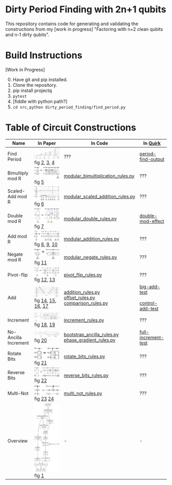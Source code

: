 # Dirty Period Finding with 2n+1 qubits

This repository contains code for generating and validating the
constructions from my [work in progress]
"Factoring with n+2 clean qubits and n-1 dirty qubits".

# Build Instructions

[Work in Progress]

0. Have git and pip installed.
1. Clone the repository.
2. pip install projectq
3. `pytest`
4. [fiddle with python path?]
5. `cd src`, `python dirty_period_finding/find_period.py`

# Table of Circuit Constructions

| Name | In Paper | In Code | In [Quirk](http://algassert.com/quirk) |
| --- | --- | --- | --- |
| Find Period | ![4][4] <br> fig [2][2], [3][3], [4][4] | ??? | [period-find-output][quirk-period-find] |
| Bimultiply mod R | ![5][5] <br> fig [5][5] | [modular_bimultiplication_rules.py](src/dirty_period_finding/decompositions/modular_bimultiplication_rules.py) | ??? |
| Scaled-Add mod R | ![6][6] <br> fig [6][6] | [modular_scaled_addition_rules.py](src/dirty_period_finding/decompositions/modular_scaled_addition_rules.py) | ??? |
| Double mod R | ![7][7] <br> fig [7][7] | [modular_double_rules.py](src/dirty_period_finding/decompositions/modular_double_rules.py) | [double-mod-effect][quirk-double-mod] |
| Add mod R | ![9][9] <br> fig [8][8], [9][9], [10][10] | [modular_addition_rules.py](src/dirty_period_finding/decompositions/modular_addition_rules.py) | ??? |
| Negate mod R | ![11][11] <br> fig [11][11] | [modular_negate_rules.py](src/dirty_period_finding/decompositions/modular_negate_rules.py) | ??? |
| Pivot-flip | ![13][13] <br> fig [12][12], [13][13] | [pivot_flip_rules.py](src/dirty_period_finding/decompositions/pivot_flip_rules.py) | ??? |
| Add | ![14][14] <br> fig [14][14], [15][15], [16][16], [17][17] | [addition_rules.py](src/dirty_period_finding/decompositions/addition_rules.py) <br> [offset_rules.py](src/dirty_period_finding/decompositions/offset_rules.py) <br> [comparison_rules.py](src/dirty_period_finding/decompositions/comparison_rules.py) | [big-add-test][quirk-big-add] <br> <br> [control-add-test][quirk-controlled-add] |
| Increment | ![19][19] <br> fig [18][18], [19][19] | [increment_rules.py](src/dirty_period_finding/decompositions/increment_rules.py) | ??? |
| No-Ancilla Increment | ![20][20] <br> fig [20][20] | [bootstrap_ancilla_rules.py](src/dirty_period_finding/decompositions/bootstrap_ancilla_rules.py) <br> [phase_gradient_rules.py](src/dirty_period_finding/decompositions/phase_gradient_rules.py) | [full-increment-test][quirk-bootstrap] |
| Rotate Bits | ![21][21] <br> fig [21][21] | [rotate_bits_rules.py](src/dirty_period_finding/decompositions/rotate_bits_rules.py) | ??? |
| Reverse Bits | ![22][22] <br> fig [22][22] | [reverse_bits_rules.py](src/dirty_period_finding/decompositions/reverse_bits_rules.py) | ??? |
| Multi-Not | ![23][23] <br> fig [23][23] [24][24] | [multi_not_rules.py](src/dirty_period_finding/decompositions/multi_not_rules.py) | ??? |
| Overview | ![1][1] <br> fig [1][1] | - | - |

[1]: doc/assets/dependencies.png
[2]: doc/assets/shor-period-finding.png
[3]: doc/assets/shor-period-finding-solo-phase-qubit.png
[4]: doc/assets/shor-period-finding-solo-phase-qubit-double-register.png
[5]: doc/assets/controlled-modular-multiply.png
[6]: doc/assets/controlled-modular-multiply-accumulate.png
[7]: doc/assets/controlled-modular-double.png
[8]: doc/assets/mod-add-from-pivot-flip-bars.png
[9]: doc/assets/controlled-modular-addition.png
[10]: doc/assets/controlled-modular-offset.png
[11]: doc/assets/negate-mod.png
[12]: doc/assets/controlled-pivot-flip.png
[13]: doc/assets/controlled-const-pivot-flip.png
[14]: doc/assets/inline-adder.png
[15]: doc/assets/offset.png
[16]: doc/assets/inline-adder-into-large.png
[17]: doc/assets/controlled-addition.png
[18]: doc/assets/increment-many-dirty.png
[19]: doc/assets/controlled-increment-odd.png
[20]: doc/assets/ancilla-bootstrap.png
[21]: doc/assets/controlled-bit-rotate.png
[22]: doc/assets/controlled-reverse.png
[23]: doc/assets/multi-cnot-to-single-cnots.png
[24]: doc/assets/cnot-reduction.png
[quirk-double-mod]: http://algassert.com/quirk#circuit=%7B%22cols%22%3A%5B%5B%22H%22%2C%22H%22%2C%22H%22%2C%22H%22%2C%22H%22%2C1%2C1%2C1%2C1%2C1%2C%22X%22%2C%22Counting4%22%5D%2C%5B%22inputA5%22%2C1%2C1%2C1%2C1%2C1%2C1%2C1%2C1%2C1%2C%22inputB5%22%2C1%2C1%2C1%2C1%2C%22%5EA%3E%3DB%22%5D%2C%5B%22inputA5%22%2C1%2C1%2C1%2C1%2C%22%2B%3DA5%22%5D%2C%5B1%2C1%2C1%2C1%2C1%2C1%2C1%2C1%2C1%2C1%2C1%2C1%2C1%2C1%2C1%2C%22%7C0%E2%9F%A9%E2%9F%A80%7C%22%5D%2C%5B%22~j9d3%22%2C%22~j9d3%22%2C%22~j9d3%22%2C%22~j9d3%22%2C%22~j9d3%22%2C1%2C1%2C1%2C1%2C1%2C%22~4o8m%22%2C%22~4o8m%22%2C%22~4o8m%22%2C%22~4o8m%22%2C%22~4o8m%22%5D%2C%5B1%2C1%2C1%2C1%2C1%2C%22~1bn5%22%2C%22~1bn5%22%2C%22~1bn5%22%2C%22~1bn5%22%2C%22~1bn5%22%2C1%2C1%2C1%2C1%2C1%2C%22%E2%80%A6%22%5D%2C%5B1%2C1%2C1%2C1%2C1%2C1%2C1%2C1%2C1%2C1%2C1%2C1%2C1%2C1%2C1%2C%22%E2%80%A6%22%5D%2C%5B1%2C1%2C1%2C1%2C1%2C%22-%3DA5%22%2C1%2C1%2C1%2C1%2C1%2C%22inputA4%22%5D%2C%5B1%2C1%2C1%2C1%2C1%2C%22dec5%22%5D%2C%5B1%2C1%2C1%2C1%2C1%2C%22%2B%3DA4%22%2C1%2C1%2C1%2C%22%E2%80%A2%22%2C1%2C%22inputA4%22%5D%2C%5B1%2C1%2C1%2C1%2C1%2C%22inc4%22%2C1%2C1%2C1%2C%22%E2%80%A2%22%5D%2C%5B1%2C1%2C1%2C1%2C1%2C1%2C1%2C1%2C1%2C%22X%22%5D%2C%5B1%2C1%2C1%2C1%2C1%2C%22%3C%3C5%22%5D%2C%5B1%2C1%2C1%2C1%2C1%2C1%2C1%2C1%2C1%2C1%2C1%2C1%2C1%2C1%2C1%2C%22%E2%80%A6%22%5D%2C%5B1%2C1%2C1%2C1%2C1%2C1%2C1%2C1%2C1%2C1%2C1%2C1%2C1%2C1%2C1%2C%22%E2%80%A6%22%5D%2C%5B1%2C1%2C1%2C1%2C%22~rska%22%2C1%2C1%2C1%2C1%2C1%2C1%2C1%2C%22~4o8m%22%5D%2C%5B%22Amps10%22%2C1%2C1%2C1%2C1%2C1%2C1%2C1%2C1%2C1%2C%22Chance5%22%5D%5D%2C%22gates%22%3A%5B%7B%22id%22%3A%22~4o8m%22%2C%22name%22%3A%22Mod%22%2C%22matrix%22%3A%22%7B%7B1%2C0%7D%2C%7B0%2C1%7D%7D%22%7D%2C%7B%22id%22%3A%22~rska%22%2C%22name%22%3A%22Effect%3A%22%2C%22matrix%22%3A%22%7B%7B1%2C0%2C0%2C0%7D%2C%7B0%2C1%2C0%2C0%7D%2C%7B0%2C0%2C1%2C0%7D%2C%7B0%2C0%2C0%2C1%7D%7D%22%7D%2C%7B%22id%22%3A%22~j9d3%22%2C%22name%22%3A%22In%22%2C%22matrix%22%3A%22%7B%7B1%2C0%7D%2C%7B0%2C1%7D%7D%22%7D%2C%7B%22id%22%3A%22~1bn5%22%2C%22name%22%3A%22Out%22%2C%22matrix%22%3A%22%7B%7B1%2C0%7D%2C%7B0%2C1%7D%7D%22%7D%5D%7D
[quirk-bootstrap]: http://algassert.com/quirk.html#circuit=%7B%22cols%22%3A%5B%5B1%2C1%2C%22~v845%22%2C%22~83kj%22%5D%2C%5B%22Counting7%22%5D%2C%5B%22QFT6%22%5D%2C%5B1%2C1%2C1%2C%22QFT4%22%5D%2C%5B%22%E2%80%A6%22%5D%2C%5B%22%E2%80%A6%22%5D%2C%5B%22%E2%80%A6%22%5D%2C%5B1%2C%22PhaseGradient6%22%5D%2C%5B%22~ua82%22%2C1%2C1%2C1%2C1%2C1%2C%22Z%5E-%C2%BD%22%5D%2C%5B1%2C1%2C1%2C1%2C1%2C1%2C%22H%22%5D%2C%5B%22%E2%80%A2%22%2C1%2C1%2C1%2C1%2C1%2C%22X%22%5D%2C%5B1%2C1%2C1%2C1%2C1%2C1%2C%22Z%5E-%C2%BC%22%5D%2C%5B1%2C%22%E2%80%A2%22%2C%22%E2%80%A2%22%2C%22%E2%80%A2%22%2C%22%E2%80%A2%22%2C%22%E2%80%A2%22%2C%22X%22%5D%2C%5B1%2C1%2C1%2C1%2C1%2C1%2C%22Z%5E%C2%BC%22%5D%2C%5B%22%E2%80%A2%22%2C1%2C1%2C1%2C1%2C1%2C%22X%22%5D%2C%5B1%2C1%2C1%2C1%2C1%2C1%2C%22Z%5E-%C2%BC%22%5D%2C%5B1%2C%22%E2%80%A2%22%2C%22%E2%80%A2%22%2C%22%E2%80%A2%22%2C%22%E2%80%A2%22%2C%22%E2%80%A2%22%2C%22X%22%5D%2C%5B%22inc6%22%5D%2C%5B1%2C1%2C1%2C1%2C1%2C1%2C%22Z%5E%C2%BC%22%5D%2C%5B1%2C%22PhaseUngradient6%22%5D%2C%5B1%2C1%2C1%2C1%2C1%2C1%2C%22Z%5E%C2%BD%22%5D%2C%5B1%2C1%2C1%2C1%2C1%2C1%2C%22H%22%5D%2C%5B%22%E2%80%A6%22%5D%2C%5B%22%E2%80%A6%22%5D%2C%5B%22%E2%80%A6%22%2C1%2C%22~f3fe%22%2C%22~vbq5%22%2C%22~80k%22%5D%2C%5B%22dec7%22%5D%2C%5B1%2C1%2C1%2C%22QFT%E2%80%A04%22%5D%2C%5B%22QFT%E2%80%A06%22%5D%2C%5B%22Uncounting7%22%5D%2C%5B1%2C1%2C%22~suog%22%2C%22~2e7l%22%2C%22~vbq5%22%5D%5D%2C%22gates%22%3A%5B%7B%22id%22%3A%22~mc6d%22%2C%22name%22%3A%22Z%5E2%5E-4%22%2C%22matrix%22%3A%22%7B%7B0.9951847-0.0980171i%2C0%7D%2C%7B0%2C0.9951847%2B0.0980171i%7D%7D%22%7D%2C%7B%22id%22%3A%22~25v0%22%2C%22name%22%3A%22Z%5E2%5E-5%22%2C%22matrix%22%3A%22%7B%7B0.9987955-0.0490677i%2C0%7D%2C%7B0%2C0.9987955%2B0.0490677i%7D%7D%22%7D%2C%7B%22id%22%3A%22~ua82%22%2C%22name%22%3A%22Z%5E2%5E-6%22%2C%22matrix%22%3A%22%7B%7B0.9996988-0.0245412i%2C0%7D%2C%7B0%2C0.9996988%2B0.0245412i%7D%7D%22%7D%2C%7B%22id%22%3A%22~suog%22%2C%22name%22%3A%22Off%22%2C%22matrix%22%3A%22%7B%7B1%2C0%7D%2C%7B0%2C1%7D%7D%22%7D%2C%7B%22id%22%3A%22~2e7l%22%2C%22name%22%3A%22Means%22%2C%22matrix%22%3A%22%7B%7B1%2C0%7D%2C%7B0%2C1%7D%7D%22%7D%2C%7B%22id%22%3A%22~vbq5%22%2C%22name%22%3A%22Correct%22%2C%22matrix%22%3A%22%7B%7B1%2C0%7D%2C%7B0%2C1%7D%7D%22%7D%2C%7B%22id%22%3A%22~v845%22%2C%22name%22%3A%22Test%22%2C%22matrix%22%3A%22%7B%7B1%2C0%7D%2C%7B0%2C1%7D%7D%22%7D%2C%7B%22id%22%3A%22~83kj%22%2C%22name%22%3A%22Vecs%22%2C%22matrix%22%3A%22%7B%7B1%2C0%7D%2C%7B0%2C1%7D%7D%22%7D%2C%7B%22id%22%3A%22~f3fe%22%2C%22name%22%3A%22Known%22%2C%22matrix%22%3A%22%7B%7B1%2C0%7D%2C%7B0%2C1%7D%7D%22%7D%2C%7B%22id%22%3A%22~80k%22%2C%22name%22%3A%22Inverse%22%2C%22matrix%22%3A%22%7B%7B1%2C0%7D%2C%7B0%2C1%7D%7D%22%7D%5D%7D
[quirk-controlled-add]: http://algassert.com/quirk.html#circuit=%7B%22cols%22%3A%5B%5B1%2C1%2C1%2C1%2C%22~fr5t%22%2C%22~m000%22%5D%2C%5B%22Counting11%22%5D%2C%5B%22Y%5Et%22%2C%22Y%5Et%22%2C%22Y%5Et%22%2C%22Y%5Et%22%2C%22Y%5Et%22%2C%22Y%5Et%22%2C%22Y%5Et%22%2C%22Y%5Et%22%2C%22Y%5Et%22%2C%22Y%5Et%22%2C%22Y%5Et%22%5D%2C%5B%22QFT8%22%5D%2C%5B1%2C1%2C1%2C1%2C1%2C%22QFT6%22%5D%2C%5B%22Chance11%22%5D%2C%5B%22%E2%80%A6%22%5D%2C%5B%22%E2%80%A6%22%5D%2C%5B%22%E2%80%A6%22%5D%2C%5B1%2C1%2C1%2C1%2C1%2C1%2C%22%3C%3C5%22%5D%2C%5B1%2C%22inputA5%22%2C1%2C1%2C1%2C1%2C%22%2B%3DA5%22%5D%2C%5B%22%E2%80%A2%22%2C1%2C1%2C1%2C1%2C1%2C%22X%22%2C%22X%22%2C%22X%22%2C%22X%22%2C%22X%22%5D%2C%5B1%2C%22inputA5%22%2C1%2C1%2C1%2C1%2C%22-%3DA5%22%5D%2C%5B%22%E2%80%A2%22%2C1%2C1%2C1%2C1%2C1%2C%22X%22%2C%22X%22%2C%22X%22%2C%22X%22%2C%22X%22%5D%2C%5B1%2C1%2C1%2C1%2C1%2C1%2C%22%3E%3E5%22%5D%2C%5B%22%E2%80%A6%22%5D%2C%5B%22%E2%80%A6%22%5D%2C%5B%22%E2%80%A6%22%2C1%2C1%2C1%2C%22~bg74%22%2C%22~3egi%22%2C%22~vei%22%5D%2C%5B%22%E2%80%A2%22%2C%22inputA5%22%2C1%2C1%2C1%2C1%2C%22-%3DA4%22%5D%2C%5B1%2C1%2C1%2C1%2C1%2C%22QFT%E2%80%A06%22%5D%2C%5B%22QFT%E2%80%A08%22%5D%2C%5B%22Y%5E-t%22%2C%22Y%5E-t%22%2C%22Y%5E-t%22%2C%22Y%5E-t%22%2C%22Y%5E-t%22%2C%22Y%5E-t%22%2C%22Y%5E-t%22%2C%22Y%5E-t%22%2C%22Y%5E-t%22%2C%22Y%5E-t%22%2C%22Y%5E-t%22%5D%2C%5B%22Uncounting11%22%5D%2C%5B1%2C1%2C1%2C1%2C%22~9re4%22%2C%22~fr5l%22%2C%22~3egi%22%5D%5D%2C%22gates%22%3A%5B%7B%22id%22%3A%22~9re4%22%2C%22name%22%3A%22Off%22%2C%22matrix%22%3A%22%7B%7B1%2C0%7D%2C%7B0%2C1%7D%7D%22%7D%2C%7B%22id%22%3A%22~fr5l%22%2C%22name%22%3A%22Means%22%2C%22matrix%22%3A%22%7B%7B1%2C0%7D%2C%7B0%2C1%7D%7D%22%7D%2C%7B%22id%22%3A%22~3egi%22%2C%22name%22%3A%22Correct%22%2C%22matrix%22%3A%22%7B%7B1%2C0%7D%2C%7B0%2C1%7D%7D%22%7D%2C%7B%22id%22%3A%22~bg74%22%2C%22name%22%3A%22Known%22%2C%22matrix%22%3A%22%7B%7B1%2C0%7D%2C%7B0%2C1%7D%7D%22%7D%2C%7B%22id%22%3A%22~vei%22%2C%22name%22%3A%22Inverse%22%2C%22matrix%22%3A%22%7B%7B1%2C0%7D%2C%7B0%2C1%7D%7D%22%7D%2C%7B%22id%22%3A%22~fr5t%22%2C%22name%22%3A%22Test%22%2C%22matrix%22%3A%22%7B%7B1%2C0%7D%2C%7B0%2C1%7D%7D%22%7D%2C%7B%22id%22%3A%22~m000%22%2C%22name%22%3A%22Vecs%22%2C%22matrix%22%3A%22%7B%7B1%2C0%7D%2C%7B0%2C1%7D%7D%22%7D%5D%7D
[quirk-big-add]: http://algassert.com/quirk.html#circuit=%7B%22cols%22%3A%5B%5B%22Counting13%22%5D%2C%5B%22Y%5Et%22%2C%22Y%5Et%22%2C%22Y%5Et%22%2C%22Y%5Et%22%2C%22Y%5Et%22%2C%22Y%5Et%22%2C%22Y%5Et%22%2C%22Y%5Et%22%2C%22Y%5Et%22%2C%22Y%5Et%22%2C%22Y%5Et%22%2C%22Y%5Et%22%2C%22Y%5Et%22%5D%2C%5B%22QFT7%22%5D%2C%5B1%2C1%2C1%2C%22QFT10%22%5D%2C%5B%22Chance13%22%5D%2C%5B%22%E2%80%A6%22%5D%2C%5B%22%E2%80%A6%22%5D%2C%5B1%2C1%2C1%2C1%2C%22%E2%80%A2%22%2C%22dec8%22%5D%2C%5B1%2C1%2C1%2C1%2C%22%E2%80%A2%22%2C1%2C1%2C1%2C1%2C%22inc4%22%5D%2C%5B1%2C1%2C1%2C1%2C%22%E2%80%A2%22%2C%22X%22%5D%2C%5B%22Swap%22%2C1%2C1%2C1%2C%22Swap%22%2C%22%E2%80%A2%22%5D%2C%5B1%2C1%2C1%2C1%2C%22%E2%80%A2%22%2C1%2C%22X%22%5D%2C%5B1%2C%22Swap%22%2C1%2C1%2C%22Swap%22%2C1%2C%22%E2%80%A2%22%5D%2C%5B1%2C1%2C1%2C1%2C%22%E2%80%A2%22%2C1%2C1%2C%22X%22%5D%2C%5B1%2C1%2C%22Swap%22%2C1%2C%22Swap%22%2C1%2C1%2C%22%E2%80%A2%22%5D%2C%5B1%2C1%2C1%2C1%2C%22%E2%80%A2%22%2C1%2C1%2C1%2C%22X%22%5D%2C%5B1%2C1%2C1%2C%22Swap%22%2C%22Swap%22%2C1%2C1%2C1%2C%22%E2%80%A2%22%5D%2C%5B1%2C1%2C1%2C1%2C%22%E2%80%A2%22%2C1%2C1%2C1%2C1%2C%22inc4%22%5D%2C%5B1%2C1%2C1%2C%22Swap%22%2C%22Swap%22%2C1%2C1%2C1%2C%22%E2%80%A2%22%5D%2C%5B1%2C1%2C1%2C%22%E2%80%A2%22%2C1%2C1%2C1%2C1%2C%22X%22%5D%2C%5B1%2C1%2C%22Swap%22%2C1%2C%22Swap%22%2C1%2C1%2C%22%E2%80%A2%22%5D%2C%5B1%2C1%2C%22%E2%80%A2%22%2C1%2C1%2C1%2C1%2C%22X%22%5D%2C%5B1%2C%22Swap%22%2C1%2C1%2C%22Swap%22%2C1%2C%22%E2%80%A2%22%5D%2C%5B1%2C%22%E2%80%A2%22%2C1%2C1%2C1%2C1%2C%22X%22%5D%2C%5B%22Swap%22%2C1%2C1%2C1%2C%22Swap%22%2C%22%E2%80%A2%22%5D%2C%5B%22%E2%80%A2%22%2C1%2C1%2C1%2C1%2C%22X%22%5D%2C%5B%22%E2%80%A6%22%5D%2C%5B%22%E2%80%A6%22%5D%2C%5B%22inputA5%22%2C1%2C1%2C1%2C1%2C%22-%3DA8%22%5D%2C%5B1%2C1%2C1%2C%22QFT%E2%80%A010%22%5D%2C%5B%22QFT%E2%80%A07%22%5D%2C%5B%22Y%5E-t%22%2C%22Y%5E-t%22%2C%22Y%5E-t%22%2C%22Y%5E-t%22%2C%22Y%5E-t%22%2C%22Y%5E-t%22%2C%22Y%5E-t%22%2C%22Y%5E-t%22%2C%22Y%5E-t%22%2C%22Y%5E-t%22%2C%22Y%5E-t%22%2C%22Y%5E-t%22%2C%22Y%5E-t%22%5D%2C%5B%22Uncounting13%22%5D%5D%7D
[quirk-period-find]: http://algassert.com/quirk#circuit=%7B%22cols%22%3A%5B%5B1%2C1%2C1%2C1%2C1%2C1%2C1%2C1%2C1%2C1%2C%22~mdaf%22%2C1%2C1%2C1%2C%22~h1nm%22%5D%2C%5B1%2C1%2C1%2C1%2C1%2C1%2C1%2C1%2C1%2C1%2C%7B%22id%22%3A%22setR%22%2C%22arg%22%3A55%7D%2C1%2C1%2C1%2C%7B%22id%22%3A%22setB%22%2C%22arg%22%3A26%7D%5D%2C%5B%5D%2C%5B%22H%22%2C%22H%22%2C%22H%22%2C%22H%22%2C%22H%22%2C%22H%22%2C%22H%22%2C%22H%22%2C%22H%22%2C%22H%22%2C%22X%22%5D%2C%5B%22inputA10%22%2C1%2C1%2C1%2C1%2C1%2C1%2C1%2C1%2C1%2C%22*BToAmodR6%22%5D%2C%5B%22QFT%E2%80%A010%22%5D%2C%5B%22Chance10%22%2C1%2C1%2C1%2C1%2C1%2C1%2C1%2C1%2C1%2C%22Chance6%22%5D%5D%2C%22gates%22%3A%5B%7B%22id%22%3A%22~h1nm%22%2C%22name%22%3A%22guess%3A%22%2C%22matrix%22%3A%22%7B%7B1%2C0%2C0%2C0%7D%2C%7B0%2C1%2C0%2C0%7D%2C%7B0%2C0%2C1%2C0%7D%2C%7B0%2C0%2C0%2C1%7D%7D%22%7D%2C%7B%22id%22%3A%22~mdaf%22%2C%22name%22%3A%22input%3A%22%2C%22matrix%22%3A%22%7B%7B1%2C0%2C0%2C0%7D%2C%7B0%2C1%2C0%2C0%7D%2C%7B0%2C0%2C1%2C0%7D%2C%7B0%2C0%2C0%2C1%7D%7D%22%7D%5D%7D
